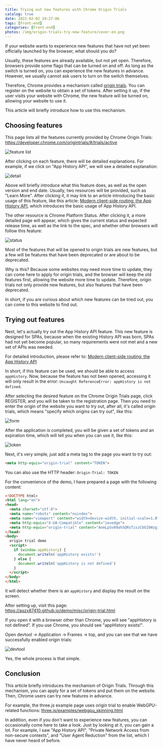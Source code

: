 ```yaml
---
title: Trying out new features with Chrome Origin Trials
catalog: true
date: 2022-02-02 19:27:06
tags: [Front-end]
categories: [Front-end]
photos: /img/origin-trials-try-new-feature/cover-en.png
---
```


If your website wants to experience new features that have not yet been officially launched by the browser, what should you do?

Usually, these features are already available, but not yet open. Therefore, browsers provide some flags that can be turned on and off. As long as the switch is turned on, you can experience the new features in advance. However, we usually cannot ask users to turn on the switch themselves.

Therefore, Chrome provides a mechanism called [origin trials](https://developer.chrome.com/blog/origin-trials/). You can register on the website to obtain a set of tokens. After setting it up, if the user visits your website with Chrome, the new feature will be turned on, allowing your website to use it.

This article will briefly introduce how to use this mechanism.

<!-- more -->

## Choosing features

This page lists all the features currently provided by Chrome Origin Trials: https://developer.chrome.com/origintrials/#/trials/active

![feature list](/img/origin-trial/p1-all.png)

After clicking on each feature, there will be detailed explanations. For example, if we click on "App History API", we will see a detailed explanation:

![detail](/img/origin-trial/p2-detail.png)

Above will briefly introduce what this feature does, as well as the open version and end date. Usually, two resources will be provided, such as "Learn More". After clicking it, it may link to an article introducing the basic usage of this feature, like this article: [Modern client-side routing: the App History API](https://web.dev/app-history-api/), which introduces the basic usage of App History API.

The other resource is Chrome Platform Status. After clicking it, a more detailed page will appear, which gives the current status and expected release time, as well as the link to the spec, and whether other browsers will follow this feature:

![status](/img/origin-trial/p3-spec.png)

Most of the features that will be opened to origin trials are new features, but a few will be features that have been deprecated or are about to be deprecated.

Why is this? Because some websites may need more time to update, they can come here to apply for origin trials, and the browser will keep the old features first, allowing the website more time to update. Therefore, origin trials not only provide new features, but also features that have been deprecated.

In short, if you are curious about which new features can be tried out, you can come to this website to find out.

## Trying out features

Next, let's actually try out the App History API feature. This new feature is designed for SPAs, because when the existing History API was born, SPAs had not yet become popular, so many requirements were not met and a new set of APIs was needed.

For detailed introduction, please refer to: [Modern client-side routing: the App History API](https://web.dev/app-history-api/)

In short, if this feature can be used, we should be able to access `appHistory`. Now, because the feature has not been opened, accessing it will only result in the error: `Uncaught ReferenceError: appHistory is not defined`.

After selecting the desired feature on the Chrome Origin Trials page, click REGISTER, and you will be taken to the registration page. Then you need to enter the origin of the website you want to try out, after all, it's called origin trials, which means "specify which origins can try out", like this:

![form](/img/origin-trial/p4-form.png)


After the application is completed, you will be given a set of tokens and an expiration time, which will tell you when you can use it, like this:

![token](/img/origin-trial/p5-token.png)

Next, it's very simple, just add a meta tag to the page you want to try out:

``` html
<meta http-equiv="origin-trial" content="TOKEN">
```

You can also use the HTTP header: `Origin-Trial: TOKEN `

For the convenience of the demo, I have prepared a page with the following content:

``` html
<!DOCTYPE html>
<html lang="en">
<head>
  <meta charset="utf-8">
  <meta name="robots" content="noindex">
  <meta name="viewport" content="width=device-width, initial-scale=1.0">
  <meta http-equiv="X-UA-Compatible" content="ie=edge">
  <meta http-equiv="origin-trial" content="AnmLpSv09ah5QRsTiszCUGI8WzgiH5OByD2I/kQjnbSSmN2DMnuvRsbPWfqN7QmDJbNH6cUBvsay+UlJBwQyXwcAAABXeyJvcmlnaW4iOiJodHRwczovL2Fzeng4NzQxMC5naXRodWIuaW86NDQzIiwiZmVhdHVyZSI6IkFwcEhpc3RvcnkiLCJleHBpcnkiOjE2NDc5OTM1OTl9">
</head>
<body>
  origin trial demo
  <script>
    if (window.appHistory) {
      document.writeln('appHistory exists!')
    } else {
      document.writeln('appHistory is not defined')
    }
  </script>
</body>
</html>
```

It will detect whether there is an `appHistory` and display the result on the screen.

After setting up, visit this page: https://aszx87410.github.io/demo/misc/origin-trial.html

If you open it with a browser other than Chrome, you will see "appHistory is not defined". If you use Chrome, you should see "appHistory exists!".

Open devtool -> Application -> Frames -> top, and you can see that we have successfully enabled origin trials:

![devtool](/img/origin-trial/p6-devtool.png)

Yes, the whole process is that simple.

## Conclusion

This article briefly introduces the mechanism of Origin Trials. Through this mechanism, you can apply for a set of tokens and put them on the website. Then, Chrome users can try new features in advance.

For example, the three.js example page uses origin trial to enable WebGPU-related functions: [three.js/examples/webgpu_skinning.html](https://github.com/mrdoob/three.js/blob/r137/examples/webgpu_skinning.html#L9)

In addition, even if you don't want to experience new features, you can occasionally come here to take a look. Just by looking at it, you can gain a lot. For example, I saw "App History API", "Private Network Access from non-secure contexts", and "User Agent Reduction" from the list, which I have never heard of before.
